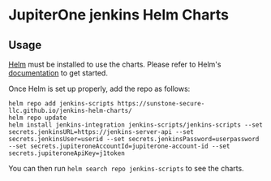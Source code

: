 # JupiterOne jenkins Helm Charts

## Usage

[Helm](https://helm.sh) must be installed to use the charts.
Please refer to Helm's [documentation](https://helm.sh/docs/) to get started.

Once Helm is set up properly, add the repo as follows:

```console
helm repo add jenkins-scripts https://sunstone-secure-llc.github.io/jenkins-helm-charts/
helm repo update
helm install jenkins-integration jenkins-scripts/jenkins-scripts --set secrets.jenkinsURL=https://jenkins-server-api --set secrets.jenkinsUser=userid --set secrets.jenkinsPassword=userpassword --set secrets.jupiteroneAccountId=jupiterone-account-id --set secrets.jupiteroneApiKey=j1token
```
You can then run `helm search repo jenkins-scripts` to see the charts.
